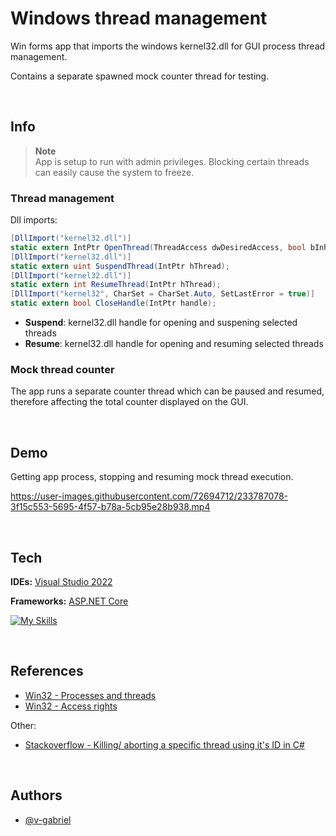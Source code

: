 # Windows thread management

Win forms app that imports the windows kernel32.dll for GUI process thread management.

Contains a separate spawned mock counter thread for testing.

<br>

## Info

> **__Note__** &nbsp; <br> App is setup to run with admin privileges. Blocking certain threads can easily cause the system to freeze.


### Thread management

Dll imports:

```c#
[DllImport("kernel32.dll")]
static extern IntPtr OpenThread(ThreadAccess dwDesiredAccess, bool bInheritHandle, uint dwThreadId);
[DllImport("kernel32.dll")]
static extern uint SuspendThread(IntPtr hThread);
[DllImport("kernel32.dll")]
static extern int ResumeThread(IntPtr hThread);
[DllImport("kernel32", CharSet = CharSet.Auto, SetLastError = true)]
static extern bool CloseHandle(IntPtr handle);
```

- **Suspend**: kernel32.dll handle for opening and suspening selected threads
- **Resume**: kernel32.dll handle for opening and resuming selected threads

### Mock thread counter

The app runs a separate counter thread which can be paused and resumed, therefore affecting the total counter displayed on the GUI.

<br>

## Demo

Getting app process, stopping and resuming mock thread execution.


https://user-images.githubusercontent.com/72694712/233787078-3f15c553-5695-4f57-b78a-5cb95e28b938.mp4


  
<br>

## Tech

**IDEs:** [Visual Studio 2022](https://visualstudio.microsoft.com/vs/)

**Frameworks:** [ASP.NET Core](https://learn.microsoft.com/en-us/dotnet/fundamentals/)

[![My Skills](https://skillicons.dev/icons?i=dotnet,visualstudio)](https://skillicons.dev)

<br>

## References

- [Win32 - Processes and threads](https://learn.microsoft.com/en-us/windows/win32/api/_processthreadsapi/)
- [Win32 - Access rights](https://learn.microsoft.com/en-us/windows/win32/procthread/thread-security-and-access-rights)

Other:

- [Stackoverflow - Killing/ aborting a specific thread using it's ID in C#](https://stackoverflow.com/questions/28295619/killing-aborting-a-specific-thread-using-its-id-in-c-sharp)

<br>

## Authors

- [@v-gabriel](https://github.com/v-gabriel)
